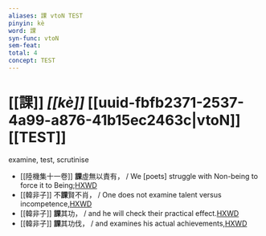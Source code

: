 ```yaml
---
aliases: 課 vtoN TEST
pinyin: kè
word: 課
syn-func: vtoN
sem-feat: 
total: 4
concept: TEST 
---
```

# [[課]] *[[kè]]*  [[uuid-fbfb2371-2537-4a99-a876-41b15ec2463c|vtoN]] [[TEST]]
examine, test, scrutinise
 - [[陸機集十一卷]] **課**虛無以責有， / We [poets] struggle with Non-being to force it to Being;[HXWD](https://hxwd.org/textview.html?location=CH2b1575_CHANT_001-5a.4)
 - [[韓非子]] 不**課**賢不肖， / One does not examine talent versus incompetence,[HXWD](https://hxwd.org/textview.html?location=KR3c0005_tls_009-30a.3)
 - [[韓非子]] **課**其功， / and he will check their practical effect.[HXWD](https://hxwd.org/textview.html?location=KR3c0005_tls_048-36a.4)
 - [[韓非子]] **課**其功伐， / and examines his actual achievements,[HXWD](https://hxwd.org/textview.html?location=KR3c0005_tls_050-25a.6)
